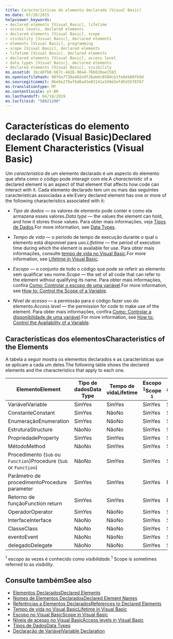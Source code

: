 ```yaml
---
title: Características do elemento declarado (Visual Basic)
ms.date: 07/20/2015
helpviewer_keywords:
- declared elements [Visual Basic], lifetime
- access levels, declared elements
- declared elements [Visual Basic], scope
- visibility [Visual Basic], declared elements
- elements [Visual Basic], programming
- scope [Visual Basic], declared elements
- lifetime [Visual Basic], declared elements
- declared elements [Visual Basic], access level
- data types [Visual Basic], declared elements
- declared elements [Visual Basic], visibility
ms.assetid: 1bc40fb8-b67c-4428-90a4-76b630ae2583
ms.openlocfilehash: 98f6a7738a462e9f36abdc0380cb1fe8d488fb9d
ms.sourcegitcommit: 0be8a279af6d8a43e03141e349d3efd5d35f8767
ms.translationtype: MT
ms.contentlocale: pt-BR
ms.lasthandoff: 04/18/2019
ms.locfileid: "58821290"
---
```

# <a name="declared-element-characteristics-visual-basic"></a><span data-ttu-id="a9b80-102">Características do elemento declarado (Visual Basic)</span><span class="sxs-lookup"><span data-stu-id="a9b80-102">Declared Element Characteristics (Visual Basic)</span></span>
<span data-ttu-id="a9b80-103">Um *característica* de um elemento declarado é um aspecto do elemento que afeta como o código pode interagir com ele.</span><span class="sxs-lookup"><span data-stu-id="a9b80-103">A *characteristic* of a declared element is an aspect of that element that affects how code can interact with it.</span></span> <span data-ttu-id="a9b80-104">Cada elemento declarado tem um ou mais das seguintes características associadas a ele:</span><span class="sxs-lookup"><span data-stu-id="a9b80-104">Every declared element has one or more of the following characteristics associated with it:</span></span>  
  
-   <span data-ttu-id="a9b80-105">*Tipo de dados* — os valores de elemento pode conter e como ela armazena esses valores.</span><span class="sxs-lookup"><span data-stu-id="a9b80-105">*Data type* — the values the element can hold, and how it stores those values.</span></span> <span data-ttu-id="a9b80-106">Para obter mais informações, veja [Tipos de Dados](../../../../visual-basic/language-reference/data-types/index.md).</span><span class="sxs-lookup"><span data-stu-id="a9b80-106">For more information, see [Data Types](../../../../visual-basic/language-reference/data-types/index.md).</span></span>  
  
-   <span data-ttu-id="a9b80-107">*Tempo de vida* — o período de tempo de execução durante o qual o elemento está disponível para uso.</span><span class="sxs-lookup"><span data-stu-id="a9b80-107">*Lifetime* — the period of execution time during which the element is available for use.</span></span> <span data-ttu-id="a9b80-108">Para obter mais informações, consulte [tempo de vida no Visual Basic](../../../../visual-basic/programming-guide/language-features/declared-elements/lifetime.md).</span><span class="sxs-lookup"><span data-stu-id="a9b80-108">For more information, see [Lifetime in Visual Basic](../../../../visual-basic/programming-guide/language-features/declared-elements/lifetime.md).</span></span>  
  
-   <span data-ttu-id="a9b80-109">*Escopo* — o conjunto de todo o código que pode se referir ao elemento sem qualificar seu nome.</span><span class="sxs-lookup"><span data-stu-id="a9b80-109">*Scope* — the set of all code that can refer to the element without qualifying its name.</span></span> <span data-ttu-id="a9b80-110">Para obter mais informações, confira [Como: Controlar o escopo de uma variável](../../../../visual-basic/programming-guide/language-features/declared-elements/how-to-control-the-scope-of-a-variable.md).</span><span class="sxs-lookup"><span data-stu-id="a9b80-110">For more information, see [How to: Control the Scope of a Variable](../../../../visual-basic/programming-guide/language-features/declared-elements/how-to-control-the-scope-of-a-variable.md).</span></span>  
  
-   <span data-ttu-id="a9b80-111">*Nível de acesso* — a permissão para o código fazer uso do elemento.</span><span class="sxs-lookup"><span data-stu-id="a9b80-111">*Access level* — the permission for code to make use of the element.</span></span> <span data-ttu-id="a9b80-112">Para obter mais informações, confira [Como: Controlar a disponibilidade de uma variável](../../../../visual-basic/programming-guide/language-features/declared-elements/how-to-control-the-availability-of-a-variable.md).</span><span class="sxs-lookup"><span data-stu-id="a9b80-112">For more information, see [How to: Control the Availability of a Variable](../../../../visual-basic/programming-guide/language-features/declared-elements/how-to-control-the-availability-of-a-variable.md).</span></span>  
  
## <a name="characteristics-of-the-elements"></a><span data-ttu-id="a9b80-113">Características dos elementos</span><span class="sxs-lookup"><span data-stu-id="a9b80-113">Characteristics of the Elements</span></span>  
 <span data-ttu-id="a9b80-114">A tabela a seguir mostra os elementos declarados e as características que se aplicam a cada um deles.</span><span class="sxs-lookup"><span data-stu-id="a9b80-114">The following table shows the declared elements and the characteristics that apply to each one.</span></span>  
  
|<span data-ttu-id="a9b80-115">Elemento</span><span class="sxs-lookup"><span data-stu-id="a9b80-115">Element</span></span>|<span data-ttu-id="a9b80-116">Tipo de dados</span><span class="sxs-lookup"><span data-stu-id="a9b80-116">Data Type</span></span>|<span data-ttu-id="a9b80-117">Tempo de vida</span><span class="sxs-lookup"><span data-stu-id="a9b80-117">Lifetime</span></span>|<span data-ttu-id="a9b80-118">Escopo <sup>1</sup></span><span class="sxs-lookup"><span data-stu-id="a9b80-118">Scope <sup>1</sup></span></span>|<span data-ttu-id="a9b80-119">Nível de acesso</span><span class="sxs-lookup"><span data-stu-id="a9b80-119">Access Level</span></span>|  
|-------------|---------------|--------------|------------------------|------------------|  
|<span data-ttu-id="a9b80-120">Variável</span><span class="sxs-lookup"><span data-stu-id="a9b80-120">Variable</span></span>|<span data-ttu-id="a9b80-121">Sim</span><span class="sxs-lookup"><span data-stu-id="a9b80-121">Yes</span></span>|<span data-ttu-id="a9b80-122">Sim</span><span class="sxs-lookup"><span data-stu-id="a9b80-122">Yes</span></span>|<span data-ttu-id="a9b80-123">Sim</span><span class="sxs-lookup"><span data-stu-id="a9b80-123">Yes</span></span>|<span data-ttu-id="a9b80-124">Sim</span><span class="sxs-lookup"><span data-stu-id="a9b80-124">Yes</span></span>|  
|<span data-ttu-id="a9b80-125">Constante</span><span class="sxs-lookup"><span data-stu-id="a9b80-125">Constant</span></span>|<span data-ttu-id="a9b80-126">Sim</span><span class="sxs-lookup"><span data-stu-id="a9b80-126">Yes</span></span>|<span data-ttu-id="a9b80-127">Não</span><span class="sxs-lookup"><span data-stu-id="a9b80-127">No</span></span>|<span data-ttu-id="a9b80-128">Sim</span><span class="sxs-lookup"><span data-stu-id="a9b80-128">Yes</span></span>|<span data-ttu-id="a9b80-129">Sim</span><span class="sxs-lookup"><span data-stu-id="a9b80-129">Yes</span></span>|  
|<span data-ttu-id="a9b80-130">Enumeração</span><span class="sxs-lookup"><span data-stu-id="a9b80-130">Enumeration</span></span>|<span data-ttu-id="a9b80-131">Sim</span><span class="sxs-lookup"><span data-stu-id="a9b80-131">Yes</span></span>|<span data-ttu-id="a9b80-132">Não</span><span class="sxs-lookup"><span data-stu-id="a9b80-132">No</span></span>|<span data-ttu-id="a9b80-133">Sim</span><span class="sxs-lookup"><span data-stu-id="a9b80-133">Yes</span></span>|<span data-ttu-id="a9b80-134">Sim</span><span class="sxs-lookup"><span data-stu-id="a9b80-134">Yes</span></span>|  
|<span data-ttu-id="a9b80-135">Estrutura</span><span class="sxs-lookup"><span data-stu-id="a9b80-135">Structure</span></span>|<span data-ttu-id="a9b80-136">Não</span><span class="sxs-lookup"><span data-stu-id="a9b80-136">No</span></span>|<span data-ttu-id="a9b80-137">Não</span><span class="sxs-lookup"><span data-stu-id="a9b80-137">No</span></span>|<span data-ttu-id="a9b80-138">Sim</span><span class="sxs-lookup"><span data-stu-id="a9b80-138">Yes</span></span>|<span data-ttu-id="a9b80-139">Sim</span><span class="sxs-lookup"><span data-stu-id="a9b80-139">Yes</span></span>|  
|<span data-ttu-id="a9b80-140">Propriedade</span><span class="sxs-lookup"><span data-stu-id="a9b80-140">Property</span></span>|<span data-ttu-id="a9b80-141">Sim</span><span class="sxs-lookup"><span data-stu-id="a9b80-141">Yes</span></span>|<span data-ttu-id="a9b80-142">Sim</span><span class="sxs-lookup"><span data-stu-id="a9b80-142">Yes</span></span>|<span data-ttu-id="a9b80-143">Sim</span><span class="sxs-lookup"><span data-stu-id="a9b80-143">Yes</span></span>|<span data-ttu-id="a9b80-144">Sim</span><span class="sxs-lookup"><span data-stu-id="a9b80-144">Yes</span></span>|  
|<span data-ttu-id="a9b80-145">Método</span><span class="sxs-lookup"><span data-stu-id="a9b80-145">Method</span></span>|<span data-ttu-id="a9b80-146">Não</span><span class="sxs-lookup"><span data-stu-id="a9b80-146">No</span></span>|<span data-ttu-id="a9b80-147">Sim</span><span class="sxs-lookup"><span data-stu-id="a9b80-147">Yes</span></span>|<span data-ttu-id="a9b80-148">Sim</span><span class="sxs-lookup"><span data-stu-id="a9b80-148">Yes</span></span>|<span data-ttu-id="a9b80-149">Sim</span><span class="sxs-lookup"><span data-stu-id="a9b80-149">Yes</span></span>|  
|<span data-ttu-id="a9b80-150">Procedimento (`Sub` ou `Function`)</span><span class="sxs-lookup"><span data-stu-id="a9b80-150">Procedure (`Sub` or `Function`)</span></span>|<span data-ttu-id="a9b80-151">Não</span><span class="sxs-lookup"><span data-stu-id="a9b80-151">No</span></span>|<span data-ttu-id="a9b80-152">Sim</span><span class="sxs-lookup"><span data-stu-id="a9b80-152">Yes</span></span>|<span data-ttu-id="a9b80-153">Sim</span><span class="sxs-lookup"><span data-stu-id="a9b80-153">Yes</span></span>|<span data-ttu-id="a9b80-154">Sim</span><span class="sxs-lookup"><span data-stu-id="a9b80-154">Yes</span></span>|  
|<span data-ttu-id="a9b80-155">Parâmetro de procedimento</span><span class="sxs-lookup"><span data-stu-id="a9b80-155">Procedure parameter</span></span>|<span data-ttu-id="a9b80-156">Sim</span><span class="sxs-lookup"><span data-stu-id="a9b80-156">Yes</span></span>|<span data-ttu-id="a9b80-157">Sim</span><span class="sxs-lookup"><span data-stu-id="a9b80-157">Yes</span></span>|<span data-ttu-id="a9b80-158">Sim</span><span class="sxs-lookup"><span data-stu-id="a9b80-158">Yes</span></span>|<span data-ttu-id="a9b80-159">Não</span><span class="sxs-lookup"><span data-stu-id="a9b80-159">No</span></span>|  
|<span data-ttu-id="a9b80-160">Retorno de função</span><span class="sxs-lookup"><span data-stu-id="a9b80-160">Function return</span></span>|<span data-ttu-id="a9b80-161">Sim</span><span class="sxs-lookup"><span data-stu-id="a9b80-161">Yes</span></span>|<span data-ttu-id="a9b80-162">Sim</span><span class="sxs-lookup"><span data-stu-id="a9b80-162">Yes</span></span>|<span data-ttu-id="a9b80-163">Sim</span><span class="sxs-lookup"><span data-stu-id="a9b80-163">Yes</span></span>|<span data-ttu-id="a9b80-164">Não</span><span class="sxs-lookup"><span data-stu-id="a9b80-164">No</span></span>|  
|<span data-ttu-id="a9b80-165">Operador</span><span class="sxs-lookup"><span data-stu-id="a9b80-165">Operator</span></span>|<span data-ttu-id="a9b80-166">Sim</span><span class="sxs-lookup"><span data-stu-id="a9b80-166">Yes</span></span>|<span data-ttu-id="a9b80-167">Não</span><span class="sxs-lookup"><span data-stu-id="a9b80-167">No</span></span>|<span data-ttu-id="a9b80-168">Sim</span><span class="sxs-lookup"><span data-stu-id="a9b80-168">Yes</span></span>|<span data-ttu-id="a9b80-169">Sim</span><span class="sxs-lookup"><span data-stu-id="a9b80-169">Yes</span></span>|  
|<span data-ttu-id="a9b80-170">Interface</span><span class="sxs-lookup"><span data-stu-id="a9b80-170">Interface</span></span>|<span data-ttu-id="a9b80-171">Não</span><span class="sxs-lookup"><span data-stu-id="a9b80-171">No</span></span>|<span data-ttu-id="a9b80-172">Não</span><span class="sxs-lookup"><span data-stu-id="a9b80-172">No</span></span>|<span data-ttu-id="a9b80-173">Sim</span><span class="sxs-lookup"><span data-stu-id="a9b80-173">Yes</span></span>|<span data-ttu-id="a9b80-174">Sim</span><span class="sxs-lookup"><span data-stu-id="a9b80-174">Yes</span></span>|  
|<span data-ttu-id="a9b80-175">Classe</span><span class="sxs-lookup"><span data-stu-id="a9b80-175">Class</span></span>|<span data-ttu-id="a9b80-176">Não</span><span class="sxs-lookup"><span data-stu-id="a9b80-176">No</span></span>|<span data-ttu-id="a9b80-177">Não</span><span class="sxs-lookup"><span data-stu-id="a9b80-177">No</span></span>|<span data-ttu-id="a9b80-178">Sim</span><span class="sxs-lookup"><span data-stu-id="a9b80-178">Yes</span></span>|<span data-ttu-id="a9b80-179">Sim</span><span class="sxs-lookup"><span data-stu-id="a9b80-179">Yes</span></span>|  
|<span data-ttu-id="a9b80-180">evento</span><span class="sxs-lookup"><span data-stu-id="a9b80-180">Event</span></span>|<span data-ttu-id="a9b80-181">Não</span><span class="sxs-lookup"><span data-stu-id="a9b80-181">No</span></span>|<span data-ttu-id="a9b80-182">Não</span><span class="sxs-lookup"><span data-stu-id="a9b80-182">No</span></span>|<span data-ttu-id="a9b80-183">Sim</span><span class="sxs-lookup"><span data-stu-id="a9b80-183">Yes</span></span>|<span data-ttu-id="a9b80-184">Sim</span><span class="sxs-lookup"><span data-stu-id="a9b80-184">Yes</span></span>|  
|<span data-ttu-id="a9b80-185">delegado</span><span class="sxs-lookup"><span data-stu-id="a9b80-185">Delegate</span></span>|<span data-ttu-id="a9b80-186">Não</span><span class="sxs-lookup"><span data-stu-id="a9b80-186">No</span></span>|<span data-ttu-id="a9b80-187">Não</span><span class="sxs-lookup"><span data-stu-id="a9b80-187">No</span></span>|<span data-ttu-id="a9b80-188">Sim</span><span class="sxs-lookup"><span data-stu-id="a9b80-188">Yes</span></span>|<span data-ttu-id="a9b80-189">Sim</span><span class="sxs-lookup"><span data-stu-id="a9b80-189">Yes</span></span>|  
  
 <span data-ttu-id="a9b80-190"><sup>1</sup> escopo às vezes é conhecido como *visibilidade*.</span><span class="sxs-lookup"><span data-stu-id="a9b80-190"><sup>1</sup> Scope is sometimes referred to as *visibility*.</span></span>  
  
## <a name="see-also"></a><span data-ttu-id="a9b80-191">Consulte também</span><span class="sxs-lookup"><span data-stu-id="a9b80-191">See also</span></span>

- [<span data-ttu-id="a9b80-192">Elementos Declarados</span><span class="sxs-lookup"><span data-stu-id="a9b80-192">Declared Elements</span></span>](../../../../visual-basic/programming-guide/language-features/declared-elements/index.md)
- [<span data-ttu-id="a9b80-193">Nomes de Elementos Declarados</span><span class="sxs-lookup"><span data-stu-id="a9b80-193">Declared Element Names</span></span>](../../../../visual-basic/programming-guide/language-features/declared-elements/declared-element-names.md)
- [<span data-ttu-id="a9b80-194">Referências a Elementos Declarados</span><span class="sxs-lookup"><span data-stu-id="a9b80-194">References to Declared Elements</span></span>](../../../../visual-basic/programming-guide/language-features/declared-elements/references-to-declared-elements.md)
- [<span data-ttu-id="a9b80-195">Tempo de vida no Visual Basic</span><span class="sxs-lookup"><span data-stu-id="a9b80-195">Lifetime in Visual Basic</span></span>](../../../../visual-basic/programming-guide/language-features/declared-elements/lifetime.md)
- [<span data-ttu-id="a9b80-196">Escopo no Visual Basic</span><span class="sxs-lookup"><span data-stu-id="a9b80-196">Scope in Visual Basic</span></span>](../../../../visual-basic/programming-guide/language-features/declared-elements/scope.md)
- [<span data-ttu-id="a9b80-197">Níveis de acesso no Visual Basic</span><span class="sxs-lookup"><span data-stu-id="a9b80-197">Access levels in Visual Basic</span></span>](../../../../visual-basic/programming-guide/language-features/declared-elements/access-levels.md)
- [<span data-ttu-id="a9b80-198">Tipos de Dados</span><span class="sxs-lookup"><span data-stu-id="a9b80-198">Data Types</span></span>](../../../../visual-basic/programming-guide/language-features/data-types/index.md)
- [<span data-ttu-id="a9b80-199">Declaração de Variável</span><span class="sxs-lookup"><span data-stu-id="a9b80-199">Variable Declaration</span></span>](../../../../visual-basic/programming-guide/language-features/variables/variable-declaration.md)
